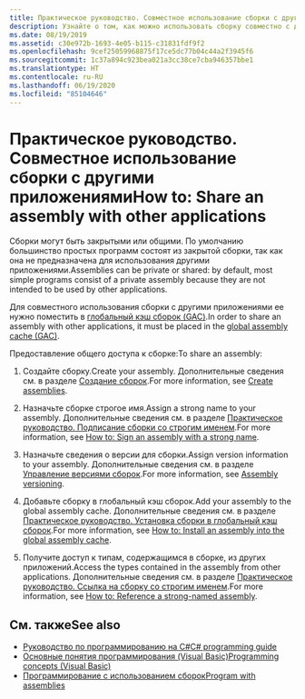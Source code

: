 ```yaml
---
title: Практическое руководство. Совместное использование сборки с другими приложениями
description: Узнайте о том, как можно использовать сборку совместно с другими приложениями в .NET. Сборки могут быть частными (по умолчанию) или общими. Чтобы предоставить общий доступ к сборке, поместите ее в глобальный кэш сборок.
ms.date: 08/19/2019
ms.assetid: c30e972b-1693-4e05-b115-c31831fdf9f2
ms.openlocfilehash: 9cef25059968875f17ce5dc77b04c44a2f3945f6
ms.sourcegitcommit: 1c37a894c923bea021a3cc38ce7cba946357bbe1
ms.translationtype: HT
ms.contentlocale: ru-RU
ms.lasthandoff: 06/19/2020
ms.locfileid: "85104646"
---
```

# <a name="how-to-share-an-assembly-with-other-applications"></a><span data-ttu-id="2bf32-105">Практическое руководство. Совместное использование сборки с другими приложениями</span><span class="sxs-lookup"><span data-stu-id="2bf32-105">How to: Share an assembly with other applications</span></span>
<span data-ttu-id="2bf32-106">Сборки могут быть закрытыми или общими. По умолчанию большинство простых программ состоят из закрытой сборки, так как она не предназначена для использования другими приложениями.</span><span class="sxs-lookup"><span data-stu-id="2bf32-106">Assemblies can be private or shared: by default, most simple programs consist of a private assembly because they are not intended to be used by other applications.</span></span>  

<span data-ttu-id="2bf32-107">Для совместного использования сборки с другими приложениями ее нужно поместить в [глобальный кэш сборок (GAC)](gac.md).</span><span class="sxs-lookup"><span data-stu-id="2bf32-107">In order to share an assembly with other applications, it must be placed in the [global assembly cache (GAC)](gac.md).</span></span>  
  
<span data-ttu-id="2bf32-108">Предоставление общего доступа к сборке:</span><span class="sxs-lookup"><span data-stu-id="2bf32-108">To share an assembly:</span></span>
  
1. <span data-ttu-id="2bf32-109">Создайте сборку.</span><span class="sxs-lookup"><span data-stu-id="2bf32-109">Create your assembly.</span></span> <span data-ttu-id="2bf32-110">Дополнительные сведения см. в разделе [Создание сборок](../../standard/assembly/create.md).</span><span class="sxs-lookup"><span data-stu-id="2bf32-110">For more information, see [Create assemblies](../../standard/assembly/create.md).</span></span>  
  
2. <span data-ttu-id="2bf32-111">Назначьте сборке строгое имя.</span><span class="sxs-lookup"><span data-stu-id="2bf32-111">Assign a strong name to your assembly.</span></span> <span data-ttu-id="2bf32-112">Дополнительные сведения см. в разделе [Практическое руководство. Подписание сборки со строгим именем](../../standard/assembly/sign-strong-name.md).</span><span class="sxs-lookup"><span data-stu-id="2bf32-112">For more information, see [How to: Sign an assembly with a strong name](../../standard/assembly/sign-strong-name.md).</span></span>  
  
3. <span data-ttu-id="2bf32-113">Назначьте сведения о версии для сборки.</span><span class="sxs-lookup"><span data-stu-id="2bf32-113">Assign version information to your assembly.</span></span> <span data-ttu-id="2bf32-114">Дополнительные сведения см. в разделе [Управление версиями сборок](../../standard/assembly/versioning.md).</span><span class="sxs-lookup"><span data-stu-id="2bf32-114">For more information, see [Assembly versioning](../../standard/assembly/versioning.md).</span></span>  
  
4. <span data-ttu-id="2bf32-115">Добавьте сборку в глобальный кэш сборок.</span><span class="sxs-lookup"><span data-stu-id="2bf32-115">Add your assembly to the global assembly cache.</span></span> <span data-ttu-id="2bf32-116">Дополнительные сведения см. в разделе [Практическое руководство. Установка сборки в глобальный кэш сборок](install-assembly-into-gac.md).</span><span class="sxs-lookup"><span data-stu-id="2bf32-116">For more information, see [How to: Install an assembly into the global assembly cache](install-assembly-into-gac.md).</span></span>  
  
5. <span data-ttu-id="2bf32-117">Получите доступ к типам, содержащимся в сборке, из других приложений.</span><span class="sxs-lookup"><span data-stu-id="2bf32-117">Access the types contained in the assembly from other applications.</span></span> <span data-ttu-id="2bf32-118">Дополнительные сведения см. в разделе [Практическое руководство. Ссылка на сборку со строгим именем](../../standard/assembly/reference-strong-named.md).</span><span class="sxs-lookup"><span data-stu-id="2bf32-118">For more information, see [How to: Reference a strong-named assembly](../../standard/assembly/reference-strong-named.md).</span></span>  
  
## <a name="see-also"></a><span data-ttu-id="2bf32-119">См. также</span><span class="sxs-lookup"><span data-stu-id="2bf32-119">See also</span></span>

- [<span data-ttu-id="2bf32-120">Руководство по программированию на C#</span><span class="sxs-lookup"><span data-stu-id="2bf32-120">C# programming guide</span></span>](../../../api/index.md)
- [<span data-ttu-id="2bf32-121">Основные понятия программирования (Visual Basic)</span><span class="sxs-lookup"><span data-stu-id="2bf32-121">Programming concepts (Visual Basic)</span></span>](../../../api/index.md)
- [<span data-ttu-id="2bf32-122">Программирование с использованием сборок</span><span class="sxs-lookup"><span data-stu-id="2bf32-122">Program with assemblies</span></span>](../../standard/assembly/index.md)
